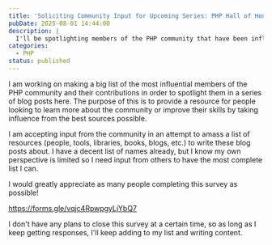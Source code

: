 ```yaml
---
title: 'Soliciting Community Input for Upcoming Series: PHP Hall of Honor'
pubDate: 2025-08-01 14:44:00
description: |
  I'll be spotlighting members of the PHP community that have been influential over the years.
categories:
  - PHP
status: published
---
```


I am working on making a big list of the most influential members of the PHP community and their contributions in order to spotlight them in a series of blog posts here. The purpose of this is to provide a resource for people looking to learn more about the community or improve their skills by taking influence from the best sources possible.

I am accepting input from the community in an attempt to amass a list of resources (people, tools, libraries, books, blogs, etc.) to write these blog posts about. I have a decent list of names already, but I know my own perspective is limited so I need input from others to have the most complete list I can.

I would greatly appreciate as many people completing this survey as possible!

https://forms.gle/vqjc4RpwpgyLjYbQ7

I don't have any plans to close this survey at a certain time, so as long as I keep getting responses, I'll keep adding to my list and writing content.
